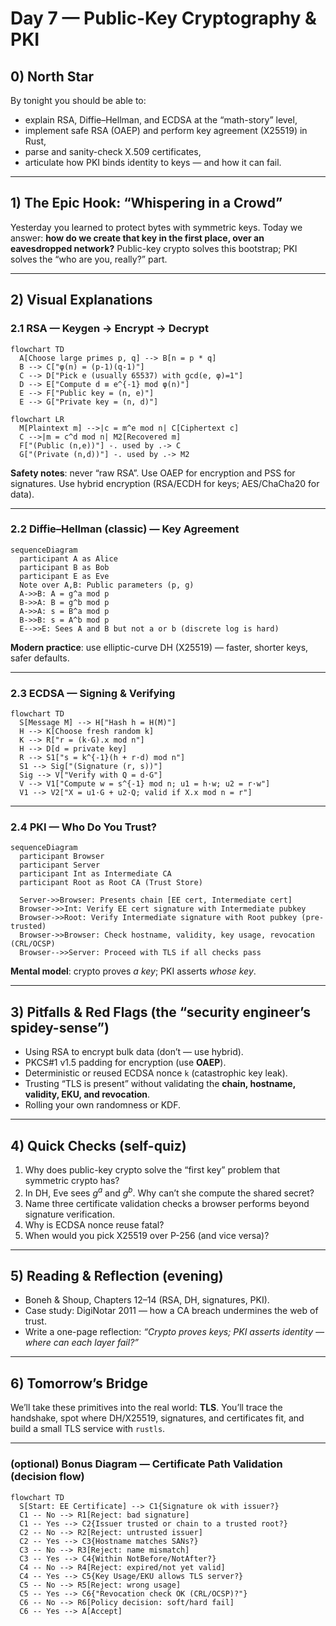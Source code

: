 # Day 7 — Public-Key Cryptography & PKI

## 0) North Star

By tonight you should be able to:

* explain RSA, Diffie–Hellman, and ECDSA at the “math-story” level,
* implement safe RSA (OAEP) and perform key agreement (X25519) in Rust,
* parse and sanity-check X.509 certificates,
* articulate how PKI binds identity to keys — and how it can fail.

---

## 1) The Epic Hook: “Whispering in a Crowd”

Yesterday you learned to protect bytes with symmetric keys. Today we answer: **how do we create that key in the first place, over an eavesdropped network?**
Public-key crypto solves this bootstrap; PKI solves the “who are you, really?” part.

---

## 2) Visual Explanations

### 2.1 RSA — Keygen → Encrypt → Decrypt

```mermaid
flowchart TD
  A[Choose large primes p, q] --> B[n = p * q]
  B --> C["φ(n) = (p-1)(q-1)"]
  C --> D["Pick e (usually 65537) with gcd(e, φ)=1"]
  D --> E["Compute d ≡ e^{-1} mod φ(n)"]
  E --> F["Public key = (n, e)"]
  E --> G["Private key = (n, d)"]
```

```mermaid
flowchart LR
  M[Plaintext m] -->|c = m^e mod n| C[Ciphertext c]
  C -->|m = c^d mod n| M2[Recovered m]
  F["(Public (n,e))"] -. used by .-> C
  G["(Private (n,d))"] -. used by .-> M2
```

**Safety notes**: never “raw RSA”. Use OAEP for encryption and PSS for signatures. Use hybrid encryption (RSA/ECDH for keys; AES/ChaCha20 for data).

---

### 2.2 Diffie–Hellman (classic) — Key Agreement

```mermaid
sequenceDiagram
  participant A as Alice
  participant B as Bob
  participant E as Eve
  Note over A,B: Public parameters (p, g)
  A->>B: A = g^a mod p
  B->>A: B = g^b mod p
  A->>A: s = B^a mod p
  B->>B: s = A^b mod p
  E-->>E: Sees A and B but not a or b (discrete log is hard)
```

**Modern practice**: use elliptic-curve DH (X25519) — faster, shorter keys, safer defaults.

---

### 2.3 ECDSA — Signing & Verifying

```mermaid
flowchart TD
  S[Message M] --> H["Hash h = H(M)"]
  H --> K[Choose fresh random k]
  K --> R["r = (k·G).x mod n"]
  H --> D[d = private key]
  R --> S1["s = k^{-1}(h + r·d) mod n"]
  S1 --> Sig["(Signature (r, s))"]
  Sig --> V["Verify with Q = d·G"]
  V --> V1["Compute w = s^{-1} mod n; u1 = h·w; u2 = r·w"]
  V1 --> V2["X = u1·G + u2·Q; valid if X.x mod n = r"]
```

---

### 2.4 PKI — Who Do You Trust?

```mermaid
sequenceDiagram
  participant Browser
  participant Server
  participant Int as Intermediate CA
  participant Root as Root CA (Trust Store)

  Server->>Browser: Presents chain [EE cert, Intermediate cert]
  Browser->>Int: Verify EE cert signature with Intermediate pubkey
  Browser->>Root: Verify Intermediate signature with Root pubkey (pre-trusted)
  Browser->>Browser: Check hostname, validity, key usage, revocation (CRL/OCSP)
  Browser-->>Server: Proceed with TLS if all checks pass
```

**Mental model**: crypto proves *a key*; PKI asserts *whose key*.

---

## 3) Pitfalls & Red Flags (the “security engineer’s spidey-sense”)

* Using RSA to encrypt bulk data (don’t — use hybrid).
* PKCS#1 v1.5 padding for encryption (use **OAEP**).
* Deterministic or reused ECDSA nonce `k` (catastrophic key leak).
* Trusting “TLS is present” without validating the **chain, hostname, validity, EKU, and revocation**.
* Rolling your own randomness or KDF.

---

## 4) Quick Checks (self-quiz)

1. Why does public-key crypto solve the “first key” problem that symmetric crypto has?
2. In DH, Eve sees $g^a$ and $g^b$. Why can’t she compute the shared secret?
3. Name three certificate validation checks a browser performs beyond signature verification.
4. Why is ECDSA nonce reuse fatal?
5. When would you pick X25519 over P-256 (and vice versa)?

---

## 5) Reading & Reflection (evening)

* Boneh & Shoup, Chapters 12–14 (RSA, DH, signatures, PKI).
* Case study: DigiNotar 2011 — how a CA breach undermines the web of trust.
* Write a one-page reflection: *“Crypto proves keys; PKI asserts identity — where can each layer fail?”*

---

## 6) Tomorrow’s Bridge

We’ll take these primitives into the real world: **TLS**. You’ll trace the handshake, spot where DH/X25519, signatures, and certificates fit, and build a small TLS service with `rustls`.

---

### (optional) Bonus Diagram — Certificate Path Validation (decision flow)

```mermaid
flowchart TD
  S[Start: EE Certificate] --> C1{Signature ok with issuer?}
  C1 -- No --> R1[Reject: bad signature]
  C1 -- Yes --> C2{Issuer trusted or chain to a trusted root?}
  C2 -- No --> R2[Reject: untrusted issuer]
  C2 -- Yes --> C3{Hostname matches SANs?}
  C3 -- No --> R3[Reject: name mismatch]
  C3 -- Yes --> C4{Within NotBefore/NotAfter?}
  C4 -- No --> R4[Reject: expired/not yet valid]
  C4 -- Yes --> C5{Key Usage/EKU allows TLS server?}
  C5 -- No --> R5[Reject: wrong usage]
  C5 -- Yes --> C6{"Revocation check OK (CRL/OCSP)?"}
  C6 -- No --> R6[Policy decision: soft/hard fail]
  C6 -- Yes --> A[Accept]
```
